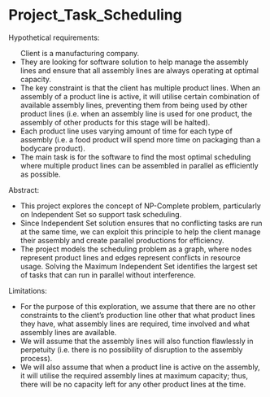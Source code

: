 # Project_Task_Scheduling

Hypothetical requirements:
<ul>
Client is a manufacturing company.
  <li>They are looking for software solution to help manage the assembly lines and ensure that all assembly lines are always operating at optimal capacity.</li>
  <li>The key constraint is that the client has multiple product lines. When an assembly of a product line is active, it will utilise certain combination of available assembly lines, preventing them from being used by other product lines (i.e. when an assembly line is used for one product, the assembly of other products for this stage will be halted).</li>
  <li>Each product line uses varying amount of time for each type of assembly (i.e. a food product will spend more time on packaging than a bodycare product).</li>
  <li>The main task is for the software to find the most optimal scheduling where multiple product lines can be assembled in parallel as efficiently as possible.</li>
</ul>

Abstract:
<ul>
  <li>This project explores the concept of NP-Complete problem, particularly on Independent Set so support task scheduling.</li>
  <li>Since Independent Set solution ensures that no conflicting tasks are run at the same time, we can exploit this principle to help the client manage their assembly and create parallel productions for efficiency.</li>
  <li>The project models the scheduling problem as a graph, where nodes represent product lines and edges represent conflicts in resource usage. Solving the Maximum Independent Set identifies the largest set of tasks that can run in parallel without interference.</li>
</ul>
  
Limitations:
<ul>
  <li>For the purpose of this exploration, we assume that there are no other constraints to the client’s production line other that what product lines they have, what assembly lines are required, time involved and what assembly lines are available.</li>
  <li>We will assume that the assembly lines will also function flawlessly in perpetuity (i.e. there is no possibility of disruption to the assembly process).</li>
  <li>We will also assume that when a product line is active on the assembly, it will utilise the required assembly lines at maximum capacity; thus, there will be no capacity left for any other product lines at the time.</li>
</ul>
